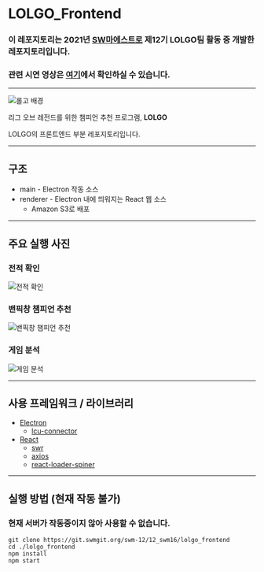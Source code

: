 # LOLGO_Frontend


### 이 레포지토리는 **2021년 [SW마에스트로](https://swmaestro.org/) 제12기 LOLGO팀** 활동 중 개발한 레포지토리입니다.
### 관련 시연 영상은 [여기](https://www.youtube.com/watch?v=F1vVZymvK7w)에서 확인하실 수 있습니다.

---

![롤고 배경](https://user-images.githubusercontent.com/37856995/128962448-39fc7809-0127-4d36-a232-be0b46e72185.png)

리그 오브 레전드를 위한 챔피언 추천 프로그램, **LOLGO**

LOLGO의 프론트엔드 부분 레포지토리입니다.

---

## 구조
- main - Electron 작동 소스
- renderer - Electron 내에 띄워지는 React 웹 소스
  - Amazon S3로 배포


---

## 주요 실행 사진

### 전적 확인

![전적 확인](https://user-images.githubusercontent.com/37856995/139628032-30a20ba0-145c-4d42-bd98-f8fac5180491.png)

### 밴픽창 챔피언 추천

![밴픽창 챔피언 추천](https://user-images.githubusercontent.com/37856995/139628039-b10acd78-1fc4-4471-8f53-b13e5cc1fe3a.png)

### 게임 분석

![게임 분석](https://user-images.githubusercontent.com/37856995/139628037-8c1939e3-2591-442c-8cb5-3f7ec1b6e238.png)


---

## 사용 프레임워크 / 라이브러리

- [Electron](https://github.com/electron/electron)
  - [lcu-connector](https://github.com/Pupix/lcu-connector)
- [React](https://github.com/facebook/react)
  - [swr](https://github.com/vercel/swr)
  - [axios](https://github.com/axios/axios)
  - [react-loader-spiner](https://github.com/mhnpd/react-loader-spinner)
---

## 실행 방법 (현재 작동 불가)
### 현재 서버가 작동중이지 않아 사용할 수 없습니다.

```
git clone https://git.swmgit.org/swm-12/12_swm16/lolgo_frontend
cd ./lolgo_frontend
npm install
npm start
```

